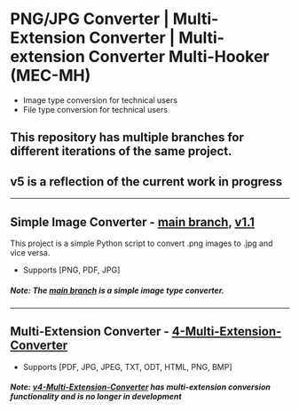 # PNG/JPG Converter | Multi-Extension Converter | Multi-extension Converter Multi-Hooker (MEC-MH)
- Image type conversion for technical users
- File type conversion for technical users

## This repository has multiple branches for different iterations of the same project. 
## v5 is a reflection of the current work in progress

---

## Simple Image Converter - [main branch](https://github.com/Daethyra/Image-Converter/tree/main), [v1.1](https://github.com/Daethyra/Image-Converter/edit/v1.1/readme.md)

This project is a simple Python script to convert .png images to .jpg and vice versa. 
- Supports [PNG, PDF, JPG]
##### **Note: The [main branch](https://github.com/Daethyra/Image-Converter/tree/main) is a simple image type converter.**

---

## Multi-Extension Converter - [4-Multi-Extension-Converter](https://github.com/Daethyra/Image-Converter/tree/v4-Multi-Extension-Converter)
- Supports [PDF, JPG, JPEG, TXT, ODT, HTML, PNG, BMP]

##### **Note: [v4-Multi-Extension-Converter](https://github.com/Daethyra/Image-Converter/tree/v4-Multi-Extension-Converter) has multi-extension conversion functionality and is no longer in development**
